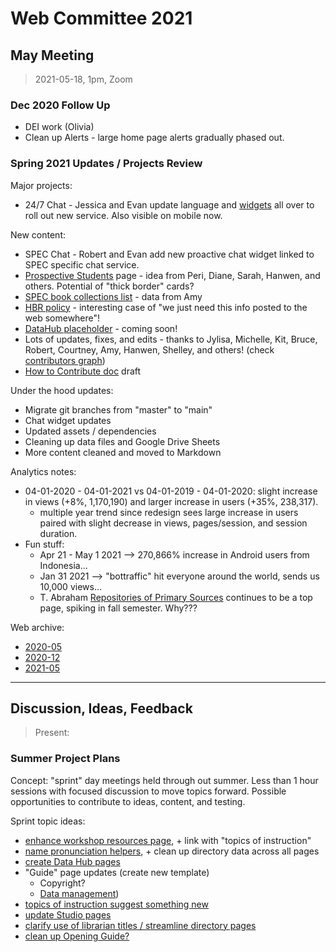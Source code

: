 # Web Committee 2021

## May Meeting

> 2021-05-18, 1pm, Zoom

### Dec 2020 Follow Up

- DEI work (Olivia)
- Clean up Alerts - large home page alerts gradually phased out.

### Spring 2021 Updates / Projects Review

Major projects:

- 24/7 Chat - Jessica and Evan update language and [widgets](https://github.com/uidaholib/main-web-redesign_draft/blob/main/docs/chat-widgets.md) all over to roll out new service. Also visible on mobile now.

New content:

- SPEC Chat - Robert and Evan add new proactive chat widget linked to SPEC specific chat service.
- [Prospective Students](https://www.lib.uidaho.edu/about/visit.html) page - idea from Peri, Diane, Sarah, Hanwen, and others. Potential of "thick border" cards?
- [SPEC book collections list](https://www.lib.uidaho.edu/special-collections/books.html) - data from Amy
- [HBR policy](https://www.lib.uidaho.edu/services/reserve/hbr.html) - interesting case of "we just need this info posted to the web somewhere"!
- [DataHub placeholder](https://www.lib.uidaho.edu/datahub/) - coming soon!
- Lots of updates, fixes, and edits - thanks to Jylisa, Michelle, Kit, Bruce, Robert, Courtney, Amy, Hanwen, Shelley, and others! (check [contributors graph](https://github.com/uidaholib/main-web-redesign_draft/graphs/contributors?from=2020-04-02&to=2021-05-12&type=c))
- [How to Contribute doc](https://github.com/uidaholib/main-web-redesign_draft/blob/main/docs/contributing.md) draft

Under the hood updates:

- Migrate git branches from "master" to "main"
- Chat widget updates
- Updated assets / dependencies
- Cleaning up data files and Google Drive Sheets
- More content cleaned and moved to Markdown 

Analytics notes:

- 04-01-2020 - 04-01-2021 vs 04-01-2019 - 04-01-2020: slight increase in views (+8%, 1,170,190) and larger increase in users (+35%, 238,317).
    - multiple year trend since redesign sees large increase in users paired with slight decrease in views, pages/session, and session duration.
- Fun stuff:
    - Apr 21 - May 1 2021 --> 270,866% increase in Android users from Indonesia...
    - Jan 31 2021 --> "bottraffic" hit everyone around the world, sends us 10,000 views... 
    - T. Abraham [Repositories of Primary Sources](https://www.lib.uidaho.edu/special-collections/t-abraham/Other.Repositories.html) continues to be a top page, spiking in fall semester. Why???

Web archive:

- [2020-05](https://web.archive.org/web/20200504165550/https://www.lib.uidaho.edu/)
- [2020-12](https://web.archive.org/web/20201212155230/https://www.lib.uidaho.edu/)
- [2021-05](https://web.archive.org/web/20210510223522/https://www.lib.uidaho.edu/)

-------------------

## Discussion, Ideas, Feedback

> Present: 

### Summer Project Plans

Concept: "sprint" day meetings held through out summer. 
Less than 1 hour sessions with focused discussion to move topics forward. 
Possible opportunities to contribute to ideas, content, and testing.

Sprint topic ideas:

- [enhance workshop resources page](https://github.com/uidaholib/main-web-redesign_draft/issues/455), + link with "topics of instruction"
- [name pronunciation helpers](https://github.com/uidaholib/main-web-redesign_draft/issues/466), + clean up directory data across all pages
- [create Data Hub pages](https://github.com/uidaholib/main-web-redesign_draft/issues/467)
- "Guide" page updates (create new template) 
    - Copyright?
    - [Data management](https://github.com/uidaholib/main-web-redesign_draft/issues/468))
- [topics of instruction suggest something new](https://github.com/uidaholib/main-web-redesign_draft/issues/469)
- [update Studio pages](https://github.com/uidaholib/main-web-redesign_draft/issues/470)
- [clarify use of librarian titles / streamline directory pages](https://github.com/uidaholib/main-web-redesign_draft/issues/472)
- [clean up Opening Guide?](https://github.com/uidaholib/main-web-redesign_draft/issues/474)

